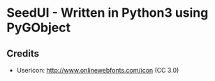 # SeedUI - Written in Python3 using PyGObject

## Credits
- Usericon: http://www.onlinewebfonts.com/icon (CC 3.0)